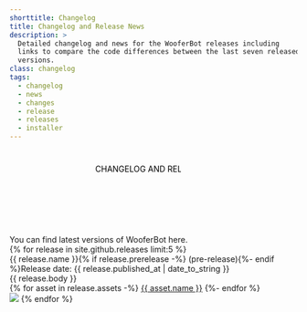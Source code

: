 ```yaml
---
shorttitle: Changelog
title: Changelog and Release News
description: >
  Detailed changelog and news for the WooferBot releases including
  links to compare the code differences between the last seven released
  versions.
class: changelog
tags:
  - changelog
  - news
  - changes
  - release
  - releases
  - installer
---
```

<div class="heading">
    <span><svg><text x="50%" y="40px">CHANGELOG AND RELEASE NEWS</text></svg></span><br>
    <span>You can find latest versions of WooferBot here.</span>
    <span></span>
</div>
{% for release in site.github.releases limit:5 %}
<div class="caption"><span>{{ release.name }}{% if release.prerelease -%} (pre-release){%- endif %}</span><span>Release date: <time datetime="{{ release.published_at | date_to_xmlschema }}">{{ release.published_at | date_to_string }}</time></span></div>
{{ release.body }}
<div class="dllist">
{% for asset in release.assets -%}
<a href="{{ asset.browser_download_url }}"><span>{{ asset.name }}</span></a>
{%- endfor %}
</div>
<img class="pawsep" src="{{ site.github.url }}/assets/images/paw-separator.png">
{% endfor %}
